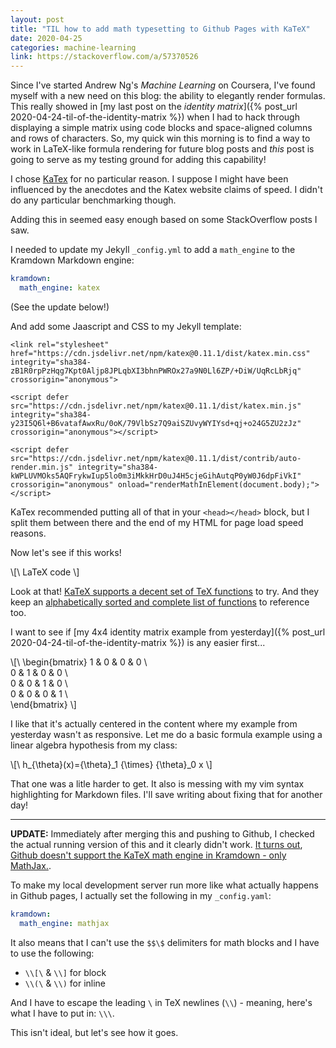 ```yaml
---
layout: post
title: "TIL how to add math typesetting to Github Pages with KaTeX"
date: 2020-04-25
categories: machine-learning
link: https://stackoverflow.com/a/57370526
---
```


Since I've started Andrew Ng's _Machine Learning_ on Coursera, I've found myself with a new need on this blog: the ability to elegantly render formulas.
This really showed in [my last post on the _identity matrix_]({% post_url 2020-04-24-til-of-the-identity-matrix %}) when I had to hack through displaying a simple matrix using code blocks and space-aligned columns and rows of characters.
So, my quick win this morning is to find a way to work in LaTeX-like formula rendering for future blog posts and _this_ post is going to serve as my testing ground for adding this capability!

I chose [KaTex](https://katex.org/) for no particular reason.
I suppose I might have been influenced by the anecdotes and the Katex website claims of speed.
I didn't do any particular benchmarking though. 

Adding this in seemed easy enough based on some StackOverflow posts I saw.

I needed to update my Jekyll `_config.yml` to add a `math_engine` to the Kramdown Markdown engine:

```yaml
kramdown:
  math_engine: katex
```

(See the update below!)

And add some Jaascript and CSS to my Jekyll template:
```
<link rel="stylesheet" href="https://cdn.jsdelivr.net/npm/katex@0.11.1/dist/katex.min.css" integrity="sha384-zB1R0rpPzHqg7Kpt0Aljp8JPLqbXI3bhnPWROx27a9N0Ll6ZP/+DiW/UqRcLbRjq" crossorigin="anonymous">

<script defer src="https://cdn.jsdelivr.net/npm/katex@0.11.1/dist/katex.min.js" integrity="sha384-y23I5Q6l+B6vatafAwxRu/0oK/79VlbSz7Q9aiSZUvyWYIYsd+qj+o24G5ZU2zJz" crossorigin="anonymous"></script>

<script defer src="https://cdn.jsdelivr.net/npm/katex@0.11.1/dist/contrib/auto-render.min.js" integrity="sha384-kWPLUVMOks5AQFrykwIup5lo0m3iMkkHrD0uJ4H5cjeGihAutqP0yW0J6dpFiVkI" crossorigin="anonymous" onload="renderMathInElement(document.body);"></script>
```

KaTex recommended putting all of that in your `<head></head>` block, but I split them between there and the end of my HTML for page load speed reasons.

Now let's see if this works!

\\[\ LaTeX code \\]

Look at that!
[KaTeX supports a decent set of TeX functions](https://katex.org/docs/supported.html) to try.
And they keep an [alphabetically sorted and complete list of functions](https://katex.org/docs/support_table.html) to reference too.

I want to see if [my 4x4 identity matrix example from yesterday]({% post_url 2020-04-24-til-of-the-identity-matrix %}) is any easier first...

\\[\ 
\begin{bmatrix}
   1 & 0 & 0 & 0 \\\
   0 & 1 & 0 & 0 \\\
   0 & 0 & 1 & 0 \\\
   0 & 0 & 0 & 1 \\\
\end{bmatrix}
\\]

I like that it's actually centered in the content where my example from yesterday wasn't as responsive.
Let me do a basic formula example using a linear algebra hypothesis from my class:

\\[\ h_{\theta}(x)={\theta}_1 {\times} {\theta}_0 x \\]

That one was a litle harder to get.
It also is messing with my vim syntax highlighting for Markdown files.
I'll save writing about fixing that for another day!

______
**UPDATE:** Immediately after merging this and pushing to Github, I checked the actual running version of this and it clearly didn't work.  [It turns out](https://karas.io/blog/math-support-with-katex-on-github-pages/), [Github doesn't support the KaTeX math engine in Kramdown - only MathJax.](https://help.github.com/en/github/working-with-github-pages/about-github-pages-and-jekyll#configuring-jekyll-in-your-github-pages-site).

To make my local development server run more like what actually happens in Github pages, I actually set the following in my `_config.yaml`:

```yaml
kramdown:
  math_engine: mathjax
```

It also means that I can't use the `$$\$` delimiters for math blocks and I have to use the following: 

* `\\[\` & `\\]` for block
* `\\(\` & `\\)` for inline

And I have to escape the leading `\` in TeX newlines (`\\`) - meaning, here's what I have to put in: `\\\`.

This isn't ideal, but let's see how it goes.
